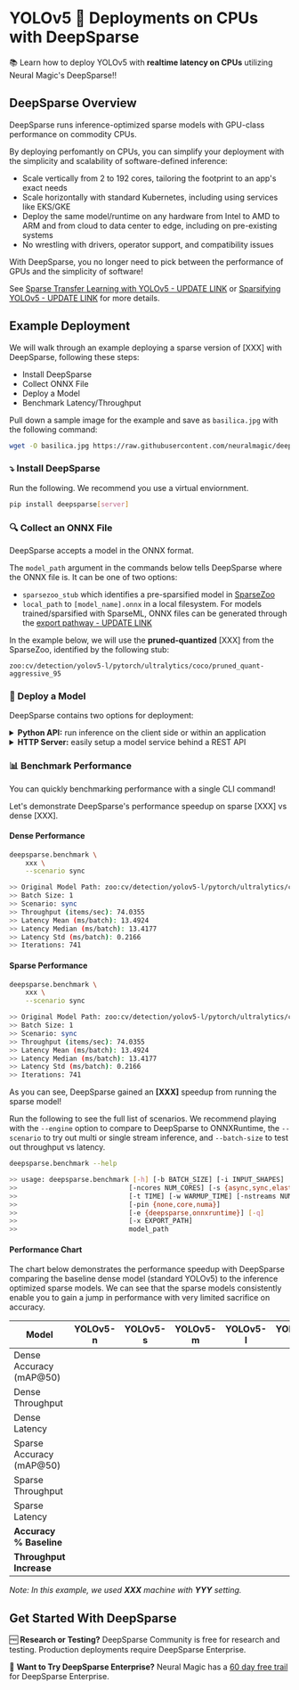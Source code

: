 # YOLOv5 :rocket: Deployments on CPUs with DeepSparse

:books: Learn how to deploy YOLOv5 with **realtime latency on CPUs** utilizing Neural Magic's DeepSparse:bangbang: 

## DeepSparse Overview

DeepSparse runs inference-optimized sparse models with GPU-class performance on commodity CPUs.

By deploying perfomantly on CPUs, you can simplify your deployment with the simplicity and scalability of software-defined inference:
- Scale vertically from 2 to 192 cores, tailoring the footprint to an app's exact needs
- Scale horizontally with standard Kubernetes, including using services like EKS/GKE
- Deploy the same model/runtime on any hardware from Intel to AMD to ARM and from cloud to data center to edge, including on pre-existing systems
- No wrestling with drivers, operator support, and compatibility issues

With DeepSparse, you no longer need to pick between the performance of GPUs and the simplicity of software!

See [Sparse Transfer Learning with YOLOv5 - UPDATE LINK](link) or [Sparsifying YOLOv5 - UPDATE LINK](link) for more details.

## Example Deployment

We will walk through an example deploying a sparse version of [XXX] with DeepSparse, following these steps:
- Install DeepSparse
- Collect ONNX File
- Deploy a Model
- Benchmark Latency/Throughput

Pull down a sample image for the example and save as `basilica.jpg` with the following command:
```bash
wget -O basilica.jpg https://raw.githubusercontent.com/neuralmagic/deepsparse/main/src/deepsparse/yolo/sample_images/basilica.jpg
```

### :arrow_heading_down: Install DeepSparse

Run the following. We recommend you use a virtual enviornment.

```bash
pip install deepsparse[server]
```

### 🔍 Collect an ONNX File

DeepSparse accepts a model in the ONNX format.

The `model_path` argument in the commands below tells DeepSparse where the ONNX file is. It can be one of two options:   
- `sparsezoo_stub` which identifies a pre-sparsified model in [SparseZoo](https://sparsezoo.neuralmagic.com)
- `local_path` to `[model_name].onnx` in a local filesystem. For models trained/sparsified with SparseML, ONNX files can be generated through the [export pathway - UPDATE LINK](link.md#4-exporting-to-onnx)

In the example below, we will use the **pruned-quantized** [XXX] from the SparseZoo, identified by the following stub:
```
zoo:cv/detection/yolov5-l/pytorch/ultralytics/coco/pruned_quant-aggressive_95
```
### :rocket: Deploy a Model

DeepSparse contains two options for deployment: 

<details>  
  <summary><b>Python API:</b> run inference on the client side or within an application </summary>
  <br>
  
  `Pipelines` wrap image pre-processing and output post-processing around the DeepSparse Engine. The DeepSparse-Ultralytics integration includes an out-of-the-box `Pipeline` that accepts raw images and outputs the bounding boxes.

  Create a `Pipeline` for inference with sparse [XXX] using the following Python code:

  ```python
  from deepsparse import Pipeline

  # list of images in local filesystem
  images = ["basilica.jpg"]

  # create Pipeline containing DeepSparse
  model_stub = "xxx"
  yolo_pipeline = Pipeline.create(
      task="yolo",            # do the YOLO pre-processing + post-processing
      model_path=model_stub,  # if using a local model, can pass the local path here
  )

  # run inference on images, recieve bounding boxes + classes
  pipeline_outputs = yolo_pipeline(images=images, iou_thres=0.6, conf_thres=0.001)
  ```
</details>

<details>
  <summary><b>HTTP Server:</b> easily setup a model service behind a REST API</summary>
  <br>
  
  DeepSparse offers a server runs on top of the popular FastAPI web framework and Uvicorn web server such that you can query a model via HTTP. 
  The server supports any task from DeepSparse, such as object detection.

  Spin up the server with sparse [XXX] by running the following from the command line: 

  ```bash
  deepsparse.server \
      task yolo \
      --model_path "zoo:cv/detection/yolov5-l/pytorch/ultralytics/coco/pruned_quant-aggressive_95"
  ```

  An example request, using Python's `requests` package:
  ```python
  import requests
  import json

  # list of images for inference (local files on client side)
  path = ['basilica.jpg'] 
  files = [('request', open(img, 'rb')) for img in path]

  # send request over HTTP to /predict/from_files endpoint
  url = 'http://0.0.0.0:5543/predict/from_files'
  resp = requests.post(url=url, files=files)

  # response is returned in JSON
  annotations = json.loads(resp.text) # dictionary of annotation results
  bounding_boxes = annotations["boxes"]
  labels = annotations["labels"]
  ```
</details>

### :bar_chart: Benchmark Performance
You can quickly benchmarking performance with a single CLI command!

Let's demonstrate DeepSparse's performance speedup on sparse [XXX] vs dense [XXX].

#### Dense Performance
``` bash
deepsparse.benchmark \
    xxx \
    --scenario sync 

>> Original Model Path: zoo:cv/detection/yolov5-l/pytorch/ultralytics/coco/pruned_quant-aggressive_95
>> Batch Size: 1
>> Scenario: sync
>> Throughput (items/sec): 74.0355
>> Latency Mean (ms/batch): 13.4924
>> Latency Median (ms/batch): 13.4177
>> Latency Std (ms/batch): 0.2166
>> Iterations: 741
```

#### Sparse Performance
``` bash
deepsparse.benchmark \
    xxx \
    --scenario sync 

>> Original Model Path: zoo:cv/detection/yolov5-l/pytorch/ultralytics/coco/pruned_quant-aggressive_95
>> Batch Size: 1
>> Scenario: sync
>> Throughput (items/sec): 74.0355
>> Latency Mean (ms/batch): 13.4924
>> Latency Median (ms/batch): 13.4177
>> Latency Std (ms/batch): 0.2166
>> Iterations: 741
```

As you can see, DeepSparse gained an **[XXX]** speedup from running the sparse model!

Run the following to see the full list of scenarios. We recommend playing with the `--engine` option to compare to DeepSparse to 
ONNXRuntime, the `--scenario` to try out multi or single stream inference, and `--batch-size` to test out throughput vs latency.

```bash
deepsparse.benchmark --help

>> usage: deepsparse.benchmark [-h] [-b BATCH_SIZE] [-i INPUT_SHAPES]
>>                            [-ncores NUM_CORES] [-s {async,sync,elastic}]
>>                            [-t TIME] [-w WARMUP_TIME] [-nstreams NUM_STREAMS]
>>                            [-pin {none,core,numa}]
>>                            [-e {deepsparse,onnxruntime}] [-q]
>>                            [-x EXPORT_PATH]
>>                            model_path
```

#### Performance Chart

The chart below demonstrates the performance speedup with DeepSparse comparing the baseline dense model (standard YOLOv5)
to the inference optimized sparse models. We can see that the sparse models consistently enable you to gain a jump in performance
with very limited sacrifice on accuracy.

|Model                    |YOLOv5-n |YOLOv5-s |YOLOv5-m |YOLOv5-l |YOLOv5-x |
|-------------------------|---------|---------|---------|---------|---------|
|Dense Accuracy (mAP@50)  |  
|Dense Throughput         |
|Dense Latency            |
|Sparse Accuracy (mAP@50) |
|Sparse Throughput        |
|Sparse Latency           |
|**Accuracy % Baseline**  |
|**Throughput Increase**  |

*Note: In this example, we used **XXX** machine with **YYY** setting.*

## Get Started With DeepSparse

🆓 **Research or Testing?** DeepSparse Community is free for research and testing. Production deployments require DeepSparse Enterprise.

🧪 **Want to Try DeepSparse Enterprise?** Neural Magic has a [60 day free trail](link_to_trial_page) for DeepSparse Enterprise.
